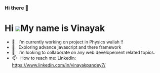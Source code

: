 ### Hi there 👋
Hi ![](https://user-images.githubusercontent.com/18350557/176309783-0785949b-9127-417c-8b55-ab5a4333674e.gif)My name is Vinayak
===============================================================================================================================

- 🔭 &nbsp; I’m currently working on project in Physics wallah !!
- 🌱 &nbsp; Exploring advance javascript and there framework
- 👯 &nbsp; I’m looking to collaborate on any web developement related topics.
- 📫 &nbsp; How to reach me: Linkedin: https://www.linkedin.com/in/vinayakpandey7/

